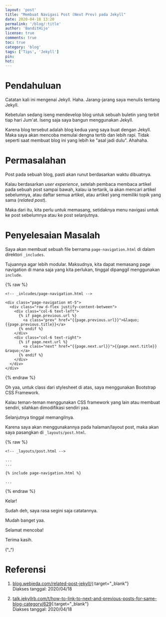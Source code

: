 ```yaml
---
layout: 'post'
title: "Membuat Navigasi Post (Next Prev) pada Jekyll"
date: 2020-04-18 13:20
permalink: '/blog/:title'
author: 'BanditHijo'
license: true
comments: true
toc: true
category: 'blog'
tags: ['Tips', 'Jekyll']
pin:
hot:
---
```


<!-- BANNER OF THE POST -->
<!-- <img class="post&#45;body&#45;img" src="{{ site.lazyload.logo_blank_banner }}" data&#45;echo="#" alt="banner"> -->

# Pendahuluan

Catatan kali ini mengenai Jekyll. Haha. Jarang-jarang saya menulis tentang Jekyll.

Kebetulan sedang iseng mendevelop blog untuk sebuah buletin yang terbit tiap hari Jum'at. Iseng saja saya bangun menggunakan Jekyll.

Karena blog tersebut adalah blog kedua yang saya buat dengan Jekyll. Maka saya akan mencoba memulai dengna tertib dan lebih rapi. Tidak seperti saat membuat blog ini yang lebih ke "asal jadi dulu". Ahahaha.

# Permasalahan

Post pada sebuah blog, pasti akan runut berdasarkan waktu dibuatnya.

Kalau berdasarkan *user experience*, setelah pembaca membaca artikel pada sebuah post sampai bawah, kalau ia tertarik, ia akan mencari artikel sebelumnya, atau daftar semua artikel, atau artikel yang memiliki topik yang sama (*related post*).

Maka dari itu, kita perlu untuk memasang, setidaknya menu navigasi untuk ke post sebelumnya atau ke post selanjutnya.

# Penyelesaian Masalah

Saya akan membuat sebuah file bernama `page-navigation.html` di dalam direktori `_includes`.

Tujuannya agar lebih modular. Maksudnya, kita dapat memasang page navigation di mana saja yang kita perlukan, tinggal dipanggil menggunakan `include`.

{% raw %}
```liquid
<!-- _inlcudes/page-navigation.html -->

<div class="page-navigation mt-5">
  <div class="row d-flex justify-content-between">
    <div class="col-6 text-left">
      {% if page.previous.url %}
        <a class="prev" href="{{page.previous.url}}">&laquo; {{page.previous.title}}</a>
      {% endif %}
    </div>
    <div class="col-6 text-right">
      {% if page.next.url %}
        <a class="next" href="{{page.next.url}}">{{page.next.title}} &raquo;</a>
      {% endif %}
    </div>
  </div>
</div>
```
{% endraw %}

Oh yaa, untuk class dari stylesheet di atas, saya menggunakan Bootstrap CSS Framework.

Kalau teman-teman menggunakan CSS framework yang lain atau membuat sendiri, silahkan dimodifikasi sendiri yaa.

Selanjutnya tinggal memangilnya.

Karena saya akan menggunakannya pada halaman/layout post, maka akan saya pasangkan di `_layouts/post.html`.

{% raw %}
```liquid
<!-- _layouts/post.html -->

...
...

{% include page-navigation.html %}

...
```
{% endraw %}


Kelar!

Sudah deh, saya rasa segini saja catatannya.

Mudah banget yaa.

Selamat mencoba!

Terima kasih.

(^_^)





# Referensi

1. [blog.webjeda.com/related-post-jekyll/](https://blog.webjeda.com/related-post-jekyll/){:target="_blank"}
<br>Diakses tanggal: 2020/04/18

2. [talk.jekyllrb.com/t/how-to-link-to-next-and-previous-posts-for-same-blog-category/629](https://talk.jekyllrb.com/t/how-to-link-to-next-and-previous-posts-for-same-blog-category/629){:target="_blank"}
<br>Diakses tanggal: 2020/04/18
